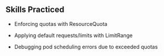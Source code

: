 ## Skills Practiced

* Enforcing quotas with ResourceQuota

* Applying default requests/limits with LimitRange

* Debugging pod scheduling errors due to exceeded quotas